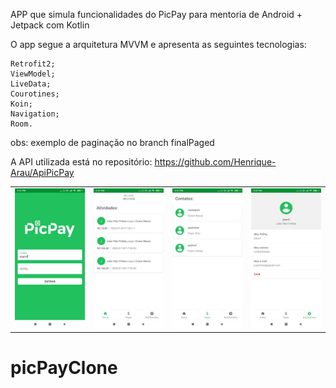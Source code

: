 
APP que simula funcionalidades do PicPay para mentoria de Android + Jetpack com Kotlin 

O app segue a arquitetura MVVM e apresenta as seguintes tecnologias:

    Retrofit2;
    ViewModel;
    LiveData;
    Courotines;
    Koin;
    Navigation;
    Room.

obs: exemplo de paginação no branch finalPaged

A API utilizada está no repositório: https://github.com/Henrique-Arau/ApiPicPay

| | | | |
|:-------------------------:|:-------------------------:|:-------------------------:|:-------------------------:|
|<img width="1604" alt="login" src="https://github.com/joaooab/picPayCloneMentoriaDIO-Android/blob/master/picpay.png"> | <img width="1604" alt="atividades" src="https://github.com/joaooab/picPayCloneMentoriaDIO-Android/blob/master/picpay2.png">|<img width="1604" alt="contatos" src="https://github.com/joaooab/picPayCloneMentoriaDIO-Android/blob/master/picpay3.png">|<img width="1604" alt="perfil" src="https://github.com/joaooab/picPayCloneMentoriaDIO-Android/blob/master/picpay4.png"> |
# picPayClone
